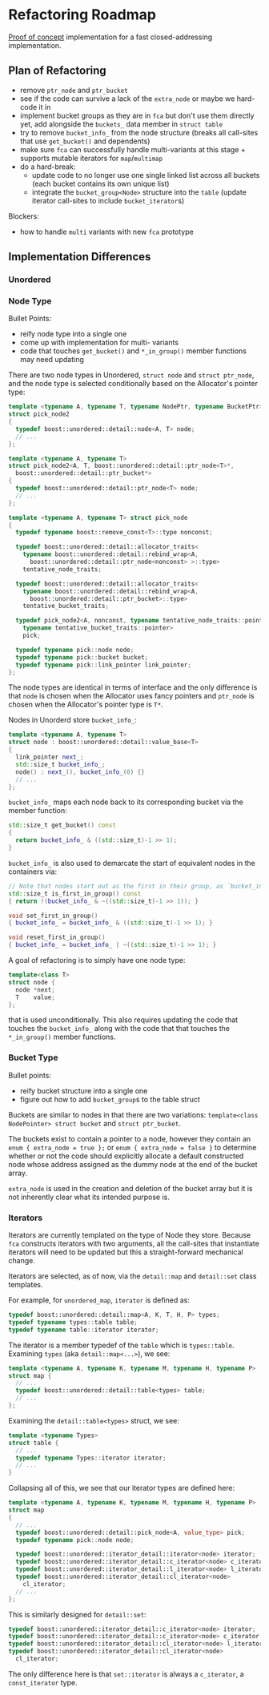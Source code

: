 # Refactoring Roadmap

[Proof of concept](https://github.com/joaquintides/fca_unordered) implementation for a fast closed-addressing implementation.

## Plan of Refactoring

* remove `ptr_node` and `ptr_bucket`
* see if the code can survive a lack of the `extra_node` or maybe we hard-code it in
* implement bucket groups as they are in `fca` but don't use them directly yet, add alongside the `buckets_` data member in `struct table`
* try to remove `bucket_info_` from the node structure (breaks all call-sites that use `get_bucket()` and dependents)
* make sure `fca` can successfully handle multi-variants at this stage + supports mutable iterators for `map`/`multimap`
* do a hard-break:
    * update code to no longer use one single linked list across all buckets (each bucket contains its own unique list)
    * integrate the `bucket_group<Node>` structure into the `table` (update iterator call-sites to include `bucket_iterator`s)

Blockers:
* how to handle `multi` variants with new `fca` prototype

## Implementation Differences

### Unordered

### Node Type

Bullet Points:
* reify node type into a single one
* come up with implementation for multi- variants
* code that touches `get_bucket()` and `*_in_group()` member functions may need updating

There are two node types in Unordered, `struct node` and `struct ptr_node`, and the node type is selected conditionally based on the Allocator's pointer type:
```c++
template <typename A, typename T, typename NodePtr, typename BucketPtr>
struct pick_node2
{
  typedef boost::unordered::detail::node<A, T> node;
  // ...
};

template <typename A, typename T>
struct pick_node2<A, T, boost::unordered::detail::ptr_node<T>*,
  boost::unordered::detail::ptr_bucket*>
{
  typedef boost::unordered::detail::ptr_node<T> node;
  // ...
};

template <typename A, typename T> struct pick_node
{
  typedef typename boost::remove_const<T>::type nonconst;

  typedef boost::unordered::detail::allocator_traits<
    typename boost::unordered::detail::rebind_wrap<A,
      boost::unordered::detail::ptr_node<nonconst> >::type>
    tentative_node_traits;

  typedef boost::unordered::detail::allocator_traits<
    typename boost::unordered::detail::rebind_wrap<A,
      boost::unordered::detail::ptr_bucket>::type>
    tentative_bucket_traits;

  typedef pick_node2<A, nonconst, typename tentative_node_traits::pointer,
    typename tentative_bucket_traits::pointer>
    pick;

  typedef typename pick::node node;
  typedef typename pick::bucket bucket;
  typedef typename pick::link_pointer link_pointer;
};
```

The node types are identical in terms of interface and the only difference is that `node` is chosen when the Allocator uses fancy pointers and `ptr_node` is chosen when the Allocator's pointer type is `T*`.

Nodes in Unorderd store `bucket_info_`:
```cpp
template <typename A, typename T>
struct node : boost::unordered::detail::value_base<T>
{
  link_pointer next_;
  std::size_t bucket_info_;
  node() : next_(), bucket_info_(0) {}
  // ...
};
```

`bucket_info_` maps each node back to its corresponding bucket via the member function:
```cpp
std::size_t get_bucket() const
{
  return bucket_info_ & ((std::size_t)-1 >> 1);
}
```

`bucket_info_` is also used to demarcate the start of equivalent nodes in the containers via:
```cpp
// Note that nodes start out as the first in their group, as `bucket_info_` defaults to 0.
std::size_t is_first_in_group() const
{ return !(bucket_info_ & ~((std::size_t)-1 >> 1)); }

void set_first_in_group()
{ bucket_info_ = bucket_info_ & ((std::size_t)-1 >> 1); }

void reset_first_in_group()
{ bucket_info_ = bucket_info_ | ~((std::size_t)-1 >> 1); }
```

A goal of refactoring is to simply have one node type:
```cpp
template<class T>
struct node {
  node *next;
  T    value;
};
```
that is used unconditionally. This also requires updating the code that touches the `bucket_info_` along with the code that that touches the `*_in_group()` member functions.

### Bucket Type

Bullet points:
* reify bucket structure into a single one
* figure out how to add `bucket_group`s to the table struct

Buckets are similar to nodes in that there are two variations: `template<class NodePointer> struct bucket` and `struct ptr_bucket`.

The buckets exist to contain a pointer to a node, however they contain an `enum { extra_node = true };` or `enum { extra_node = false }` to determine whether or not the code should explicitly allocate a default constructed node whose address assigned as the dummy node at the end of the bucket array.

`extra_node` is used in the creation and deletion of the bucket array but it is not inherently clear what its intended purpose is.

### Iterators

Iterators are currently templated on the type of Node they store. Because `fca` constructs iterators with two arguments, all the call-sites that instantiate iterators will need to be updated but this a straight-forward mechanical change.

Iterators are selected, as of now, via the `detail::map` and `detail::set` class templates.

For example, for `unordered_map`, `iterator` is defined as:
```cpp
typedef boost::unordered::detail::map<A, K, T, H, P> types;
typedef typename types::table table;
typedef typename table::iterator iterator;
```

The iterator is a member typedef of the `table` which is `types::table`. Examining `types` (aka `detail::map<...>`), we see:
```cpp
template <typename A, typename K, typename M, typename H, typename P>
struct map {
  // ...
  typedef boost::unordered::detail::table<types> table;
  // ...
};
```

Examining the `detail::table<types>` struct, we see:
```cpp
template <typename Types>
struct table {
  // ...
  typedef typename Types::iterator iterator;
  // ...
}
```

Collapsing all of this, we see that our iterator types are defined here:
```cpp
template <typename A, typename K, typename M, typename H, typename P>
struct map
{
  // ...
  typedef boost::unordered::detail::pick_node<A, value_type> pick;
  typedef typename pick::node node;

  typedef boost::unordered::iterator_detail::iterator<node> iterator;
  typedef boost::unordered::iterator_detail::c_iterator<node> c_iterator;
  typedef boost::unordered::iterator_detail::l_iterator<node> l_iterator;
  typedef boost::unordered::iterator_detail::cl_iterator<node>
    cl_iterator;
  // ...
};
```

This is similarly designed for `detail::set`:
```cpp
typedef boost::unordered::iterator_detail::c_iterator<node> iterator;
typedef boost::unordered::iterator_detail::c_iterator<node> c_iterator;
typedef boost::unordered::iterator_detail::cl_iterator<node> l_iterator;
typedef boost::unordered::iterator_detail::cl_iterator<node>
  cl_iterator;
```

The only difference here is that `set::iterator` is always a `c_iterator`, a `const_iterator` type.
